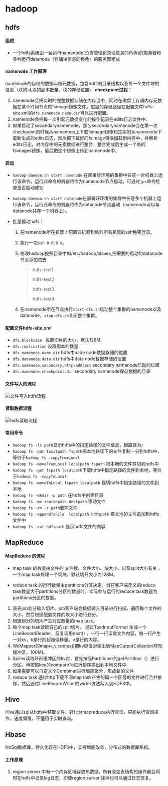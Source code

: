 # hadoop 
## hdfs 
#### 组成
- 一个hdfs系统由一台运行namenode(负责管理记录块信息的角色)的服务器和多台运行datanode（存储块信息的角色）的服务器组成
#### namenode 工作原理
namenode的存储的数据叫做元数据，包含hdfs的目录结构以及每一个文件块的信息（块的id,块的副本数量，块的存储位置）
**checkpoint过程**：

1. namenode会把实时的完整数据存储在内存当中，同时在磁盘上存储内存元数据在某个时间节点的fsimage镜像文件。磁盘的存储路径在配置文件hdfs-site.xml的`dfs.namenode.name.dir`可以进行配置。
2. namenode会把每一次引起元数据变化的操作记录在edits日志文件中。
3. 如果启动了secondarynamenode，那么secondarynamenode会在第一次checkpoint的时候从namenode上下载fsimage镜像和定期的从namenode下载新生成的edits日志，然后把下载好的fsimage镜像加载到内存中，并解析edits日志，对内存中的元素数据进行整合，整合完成后生成一个新的fsimages镜像，最后把这个镜像上传到namenode中。

#### 启动
- `hadoop-daemon.sh start namenode` 在部署好环境的集群中任意一台机器上运行该命令，运行此命令的机器将作为namenode节点启动。可通过`jps`命令检查是否启动成功

- `hadoop-daemon.sh start datanode`在部署好环境的集群中任意多个机器上运行该命令，运行此命令的机器将作为datanode节点启动（namenode可以与datanode共存一个机器上）。

- 批量启动hdfs：

  1. 在namenode所在机器上配置该机器到集群所有机器的ssh免密登录。

  2. 执行一次`ssh 0.0.0.0`。

  3. 修改hadoop按照目录中的/etc/hadoop/slaves,把需要的启动的datanode节点添加进去

     > hdfs-test1
     >
     > hdfs-test2
     >
     > hdfs-test3
     >
     > hdfs-test4
  4. 在namenode所在节点执行`start-dfs.sh`启动整个集群的namenode以及datanode，`stop-dfs.sh`关闭整个集群。 
#### 配置文件hdfs-site.xml
- `dfs.blocksize ` 设置切片的大小，默认128M.
- `dfs.replication` 设置副本的数量
- `dfs.namenode.name.dir` hdfs中nade node数据存储的位置
- `dfs.datanode.data.dir` hdfs中data node数据存储的位置
- `dfs.namenode.secondary.http-address` secondary namenode启动的位置
- `dfs.namenode.checkpoint.dir` secondary namenode保存数据的目录
#### 文件写入的流程

![文件写入hdfs流程](D:\file\study_note\MyStudyNote\img\hadoop\hdfs写入流程.jpg)

#### 读取数据流程

![hdfs读取流程](D:\file\study_note\MyStudyNote\img\hadoop\hdfs读取流程.jpg)

#### 常用命令

- `hadoop fs -ls path`显示hdfs中的指定路径的文件信息，根路径为`/`
- `hadoop fs -put localpath fspath`把本地路径下的文件复制一分到hdfs中，等价于`hadoop fs -copyFromLocal`
- `hadoop fs -moveFromLocal localpath fspath` 把本地的文件剪切到hdfs中
- `hadoop fs -get fspath localpath`下载hdfs中指定路径的文件到本地，等价于`hadoop fs -copyToLocal`
- `hadoop fs -moveToLocal fspath localpath` 截切hdfs中指定路径的文件到本地
- `hadoop fs -mkdir -p path` 在hdfs中创建目录
- `hadoop fs -mv sourcepath destpath` 移动文件
- `hadoop fs -rm -r path`删除文件
- `hadoop fs -appendToFile  localpath hdfspath` 把本地的文件追加到hdfs文件中
- `hadoop fs -cat hdfspath` 显示hdfs文件的内容



## MapReduce

#### MapReduce 的流程

- map task 的数量由文件的 文件数、文件大小、块大小、以及split大小有关 ，一个map task处理一个切块，默认切开大小为128M。

- reduce task 的运行数量由partitions分区决定，当在客户端定义的reduce task数量大于partitions分区的数量时，实际参与运行的reduce task数量为partitions分区的数量。

  

1. 首先job划分输入切片。job客户端会根据输入目录进行扫描，遍历每个文件的大小，然后根据配置文件的块大小进行划分。
2. 根据划分的切片产生对应数量的map task。
3. 每个map task读取自己的split切片。 通过TextInputFormat 生成一个LineRecordReader，反复调用next() ，一行一行读取文件内容，每一行产生一对kv，k是行的起始偏移量，v是行的内容。
4. WcMapper的map(k,v,context)把kv键值对输出到MapOutputCollector(环形缓冲区，100M)。
5. Spiller读取环形缓冲区的kv对，首先按照Partitioner的getPartition（）进行分区，再按照key的compareTo进行排序输出到本地文件中
6. 如果需要可以自定义个Combiner进行局部聚合，形成新的文件
7. reduce task 通过http下载不同map task产生的同一个区号的文件进行合并排序，然后通过LineRecordWriter的wirter方法写入到HDFS中。



## Hive

   Hive通过sql从hdfs中获取文件，转化为mapreduce执行查询，只能执行查询操作，速度偏慢，不适用于实时查询。

## Hbase

   NoSql数据库，持久化存在HDFS中，支持增删改查，分布式的数据库系统。

#### 工作原理



   1. region server 中有一个内存区域存放热数据，所有改变表结构的操作都会同时在hdfs中记录log日志，即使region server 挂掉也可以通过日志恢复。